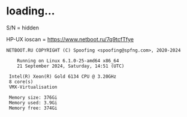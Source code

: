 # loading...
S/N = hidden

HP-UX ioscan = https://www.netboot.ru/7q9tcfTfye
```
NETBOOT.RU COPYRIGHT (C) Spoofing <spoofing@spfng.com>, 2020-2024

	Running on Linux 6.1.0-25-amd64 x86_64
	21 September 2024, Saturday, 14:51 (UTC)

 Intel(R) Xeon(R) Gold 6134 CPU @ 3.20GHz
 8 core(s)
 VMX-Virtualisation

 Memory size: 376Gi
 Memory used: 3.9Gi
 Memory free: 374Gi
```

